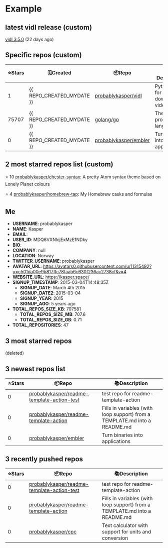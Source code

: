 # Example


## latest vidl release (custom)

[vidl 3.5.0](https://github.com/probablykasper/vidl/releases/tag/3.5.0) (22 days ago)

## Specific repos (custom)

| ⭐️Stars   | 🗓Created | 📦Repo    | 📚Description |
| --------- | -------- | ----------- | -------------- |
| 1 | {{ REPO_CREATED_MYDATE }} | [probablykasper/vidl](https://github.com/probablykasper/vidl) | Python script for downloading video/audio |
| 75707 | {{ REPO_CREATED_MYDATE }} | [golang/go](https://github.com/golang/go) | The Go programming language |
| 0 | {{ REPO_CREATED_MYDATE }} | [probablykasper/embler](https://github.com/probablykasper/embler) | Turn binaries into applications |

## 2 most starred repos list (custom)

⭐️ 10 [probablykasper/chester-syntax](https://github.com/probablykasper/chester-syntax): A pretty Atom syntax theme based on Lonely Planet colours

⭐️ 4 [probablykasper/homebrew-tap](https://github.com/probablykasper/homebrew-tap): My Homebrew casks and formulas


## Me

- **USERNAME**: probablykasper
- **NAME**: Kasper
- **EMAIL**: 
- **USER_ID**: MDQ6VXNlcjExMzE1NDky
- **BIO**: 
- **COMPANY**: null
- **LOCATION**: Norway
- **TWITTER_USERNAME**: probablykasper
- **AVATAR_URL**: https://avatars0.githubusercontent.com/u/11315492?u=c501da00e9b817ffc78faab6c630f236ac2738cf&v=4
- **WEBSITE_URL**: https://kasper.space/
- **SIGNUP_TIMESTAMP**: 2015-03-04T14:48:35Z
  - **SIGNUP_DATE**: March 4th 2015
  - **SIGNUP_DATE2**: 2015-03-04
  - **SIGNUP_YEAR**: 2015
  - **SIGNUP_AGO**: 5 years ago
- **TOTAL_REPOS_SIZE_KB**: 707581
  - **TOTAL_REPOS_SIZE_MB**: 707.6
  - **TOTAL_REPOS_SIZE_GB**: 0.71
- **TOTAL_REPOSITORIES**: 47

## 3 most starred repos

(deleted)

## 3 newest repos list

| ⭐️Stars   | 📦Repo    | 📚Description |
| --------- | ----------- | -------------- |
| 0 | [probablykasper/readme-template-action-test](https://github.com/probablykasper/readme-template-action-test) | test repo for readme-template-action |
| 0 | [probablykasper/readme-template-action](https://github.com/probablykasper/readme-template-action) | Fills in variables (with loop support) from a TEMPLATE.md into a README.md |
| 0 | [probablykasper/embler](https://github.com/probablykasper/embler) | Turn binaries into applications |

## 3 recently pushed repos

| ⭐️Stars   | 📦Repo    | 📚Description |
| --------- | ----------- | -------------- |
| 0 | [probablykasper/readme-template-action-test](https://github.com/probablykasper/readme-template-action-test) | test repo for readme-template-action |
| 0 | [probablykasper/readme-template-action](https://github.com/probablykasper/readme-template-action) | Fills in variables (with loop support) from a TEMPLATE.md into a README.md |
| 0 | [probablykasper/cpc](https://github.com/probablykasper/cpc) | Text calculator with support for units and conversion |

